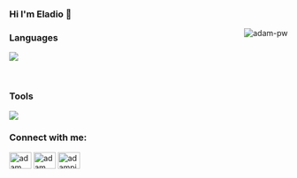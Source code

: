 ### Hi I'm Eladio 👋

<!--
**Eladios30/Eladios30** is a ✨ _special_ ✨ repository because its `README.md` (this file) appears on your GitHub profile.
<!--Animacion-->
<p><img align="right" src="https://github.com/Adam-pw/Adam-pw/blob/main/animation_500_kxa883sd.gif" alt="adam-pw" /></p>
<!--Paquetes de iconos-->
<p align="center">
  <h3 left>
    Languages
  </h3>
  <a href="https://skillicons.dev">
    <img src="https://skillicons.dev/icons?i=git,github,html,css,bootstrap,js,php,firebase,spring,java,cs,linux,sqlite,mysql,py&perline=5&theme=light"/>
  </a>
</p>
<br>
<p align="center">
  <h3 left>
    Tools
  </h3>
    <a>
      <img src="https://skillicons.dev/icons?i=git,github,html,css,bootstrap,js,php,firebase,spring,java,cs,linux,sqlite,mysql,py&perline=5&theme=light"/>
    </a>
</p>
<!--Contactos -->
<h3 align="left">Connect with me:</h3>
<p align="left">
  <a href="https://www.linkedin.com/in/eladio-l%C3%B3pez" target="blank"><img align="center"
      src="https://raw.githubusercontent.com/rahuldkjain/github-profile-readme-generator/master/src/images/icons/Social/linked-in-alt.svg"
      alt="adam pithewan" height="30" width="40" /></a>
  <a href="https://www.facebook.com/Eladio30/?mibextid=ZbWKwL" target="blank"><img align="center"
      src="https://raw.githubusercontent.com/rahuldkjain/github-profile-readme-generator/master/src/images/icons/Social/facebook.svg"
      alt="adam pithen wala" height="30" width="40" /></a>
  <a href="https://www.hackerrank.com/Eladios30" target="blank"><img align="center"
      src="https://raw.githubusercontent.com/rahuldkjain/github-profile-readme-generator/master/src/images/icons/Social/hackerrank.svg"
      alt="adampithewan" height="30" width="40" /></a>
</p>
